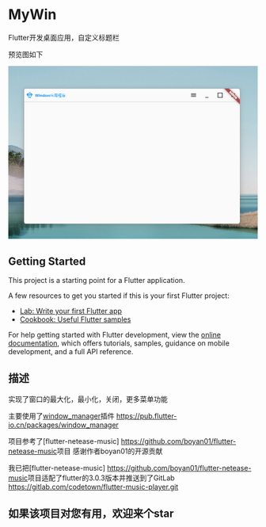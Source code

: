 # MyWin

Flutter开发桌面应用，自定义标题栏

预览图如下  

![预览图](/assets/home.png "预览图")

## Getting Started

This project is a starting point for a Flutter application.

A few resources to get you started if this is your first Flutter project:

- [Lab: Write your first Flutter app](https://docs.flutter.dev/get-started/codelab)
- [Cookbook: Useful Flutter samples](https://docs.flutter.dev/cookbook)

For help getting started with Flutter development, view the
[online documentation](https://docs.flutter.dev/), which offers tutorials,
samples, guidance on mobile development, and a full API reference.

## 描述  

实现了窗口的最大化，最小化，关闭，更多菜单功能  

主要使用了[window_manager](https://pub.flutter-io.cn/packages/window_manager)插件   <https://pub.flutter-io.cn/packages/window_manager>  

项目参考了[flutter-netease-music] <https://github.com/boyan01/flutter-netease-music>项目 感谢作者boyan01的开源贡献 

我已把[flutter-netease-music] <https://github.com/boyan01/flutter-netease-music>项目适配了flutter的3.0.3版本并推送到了GitLab <https://gitlab.com/codetown/flutter-music-player.git>  

## 如果该项目对您有用，欢迎来个star  
